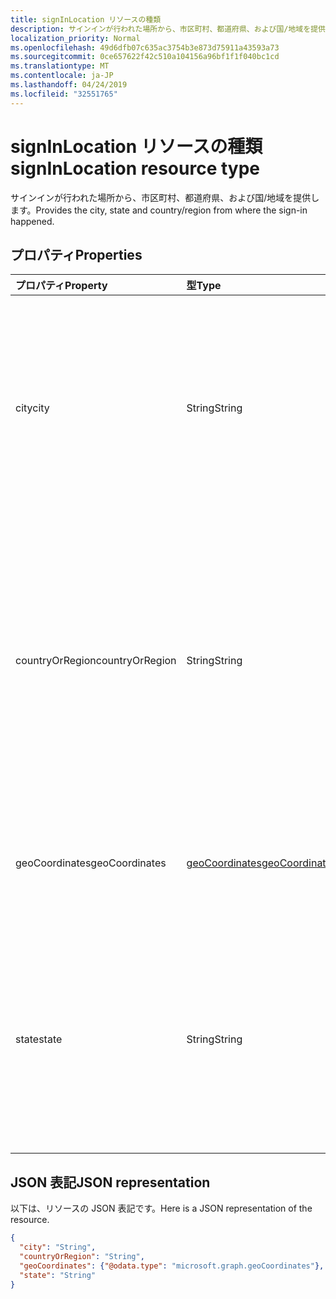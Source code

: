```yaml
---
title: signInLocation リソースの種類
description: サインインが行われた場所から、市区町村、都道府県、および国/地域を提供します。
localization_priority: Normal
ms.openlocfilehash: 49d6dfb07c635ac3754b3e873d75911a43593a73
ms.sourcegitcommit: 0ce657622f42c510a104156a96bf1f1f040bc1cd
ms.translationtype: MT
ms.contentlocale: ja-JP
ms.lasthandoff: 04/24/2019
ms.locfileid: "32551765"
---
```

# <a name="signinlocation-resource-type"></a><span data-ttu-id="80ab3-103">signInLocation リソースの種類</span><span class="sxs-lookup"><span data-stu-id="80ab3-103">signInLocation resource type</span></span>
<span data-ttu-id="80ab3-104">サインインが行われた場所から、市区町村、都道府県、および国/地域を提供します。</span><span class="sxs-lookup"><span data-stu-id="80ab3-104">Provides the city, state and country/region from where the sign-in happened.</span></span>



## <a name="properties"></a><span data-ttu-id="80ab3-105">プロパティ</span><span class="sxs-lookup"><span data-stu-id="80ab3-105">Properties</span></span>
| <span data-ttu-id="80ab3-106">プロパティ</span><span class="sxs-lookup"><span data-stu-id="80ab3-106">Property</span></span>     | <span data-ttu-id="80ab3-107">型</span><span class="sxs-lookup"><span data-stu-id="80ab3-107">Type</span></span>   |<span data-ttu-id="80ab3-108">説明</span><span class="sxs-lookup"><span data-stu-id="80ab3-108">Description</span></span>|
|:---------------|:--------|:----------|
|<span data-ttu-id="80ab3-109">city</span><span class="sxs-lookup"><span data-stu-id="80ab3-109">city</span></span>|<span data-ttu-id="80ab3-110">String</span><span class="sxs-lookup"><span data-stu-id="80ab3-110">String</span></span>|<span data-ttu-id="80ab3-111">サインインが発生した都市を提供します。</span><span class="sxs-lookup"><span data-stu-id="80ab3-111">Provides the city where the sign-in originated.</span></span> <span data-ttu-id="80ab3-112">これは、サインインアクティビティの緯度/経度情報を使用して計算されます。</span><span class="sxs-lookup"><span data-stu-id="80ab3-112">This is calculated using latitude/longitude information from the sign-in activity.</span></span>|
|<span data-ttu-id="80ab3-113">countryOrRegion</span><span class="sxs-lookup"><span data-stu-id="80ab3-113">countryOrRegion</span></span>|<span data-ttu-id="80ab3-114">String</span><span class="sxs-lookup"><span data-stu-id="80ab3-114">String</span></span>|<span data-ttu-id="80ab3-115">サインインが発生した国コード情報 (2 文字コード) を提供します。</span><span class="sxs-lookup"><span data-stu-id="80ab3-115">Provides the country code info (2 letter code) where the sign-in originated.</span></span>  <span data-ttu-id="80ab3-116">これは、サインインアクティビティの緯度/経度情報を使用して計算されます。</span><span class="sxs-lookup"><span data-stu-id="80ab3-116">This is calculated using latitude/longitude information from the sign-in activity.</span></span>|
|<span data-ttu-id="80ab3-117">geoCoordinates</span><span class="sxs-lookup"><span data-stu-id="80ab3-117">geoCoordinates</span></span>|[<span data-ttu-id="80ab3-118">geoCoordinates</span><span class="sxs-lookup"><span data-stu-id="80ab3-118">geoCoordinates</span></span>](geocoordinates.md)|<span data-ttu-id="80ab3-119">サインインしたときの緯度、経度、高度を提供します。</span><span class="sxs-lookup"><span data-stu-id="80ab3-119">Provides the latitude, longitude and altitude where the sign-in originated.</span></span>|
|<span data-ttu-id="80ab3-120">state</span><span class="sxs-lookup"><span data-stu-id="80ab3-120">state</span></span>|<span data-ttu-id="80ab3-121">String</span><span class="sxs-lookup"><span data-stu-id="80ab3-121">String</span></span>|<span data-ttu-id="80ab3-122">サインインが開始された状態を提供します。</span><span class="sxs-lookup"><span data-stu-id="80ab3-122">Provides the State where the sign-in originated.</span></span> <span data-ttu-id="80ab3-123">これは、サインインアクティビティの緯度/経度情報を使用して計算されます。</span><span class="sxs-lookup"><span data-stu-id="80ab3-123">This is calculated using latitude/longitude information from the sign-in activity.</span></span>|

## <a name="json-representation"></a><span data-ttu-id="80ab3-124">JSON 表記</span><span class="sxs-lookup"><span data-stu-id="80ab3-124">JSON representation</span></span>

<span data-ttu-id="80ab3-125">以下は、リソースの JSON 表記です。</span><span class="sxs-lookup"><span data-stu-id="80ab3-125">Here is a JSON representation of the resource.</span></span>

<!-- {
  "blockType": "resource",
  "optionalProperties": [

  ],
  "@odata.type": "microsoft.graph.signInLocation"
}-->

```json
{
  "city": "String",
  "countryOrRegion": "String",
  "geoCoordinates": {"@odata.type": "microsoft.graph.geoCoordinates"},
  "state": "String"
}

```

<!-- uuid: 8fcb5dbc-d5aa-4681-8e31-b001d5168d79
2015-10-25 14:57:30 UTC -->
<!-- {
  "type": "#page.annotation",
  "description": "signInLocation resource",
  "keywords": "",
  "section": "documentation",
  "tocPath": ""
}-->
